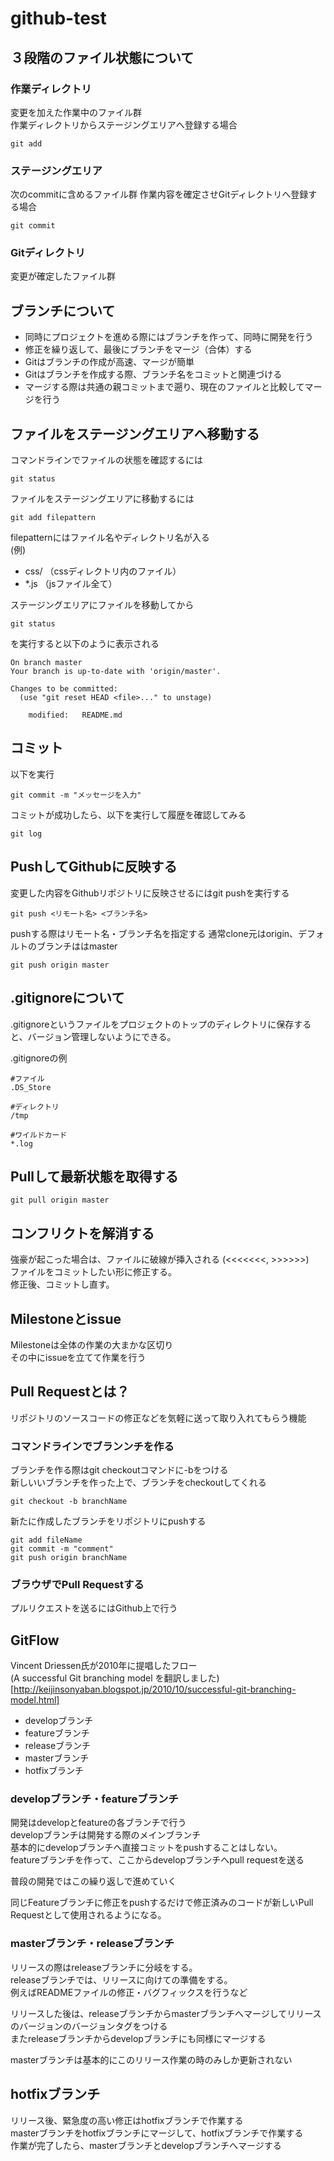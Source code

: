# github-test

## ３段階のファイル状態について
### 作業ディレクトリ
変更を加えた作業中のファイル群  
作業ディレクトリからステージングエリアへ登録する場合  
```
git add
```

### ステージングエリア
次のcommitに含めるファイル群
作業内容を確定させGitディレクトリへ登録する場合  
```
git commit
```

### Gitディレクトリ
変更が確定したファイル群

## ブランチについて
* 同時にプロジェクトを進める際にはブランチを作って、同時に開発を行う  
* 修正を繰り返して、最後にブランチをマージ（合体）する  
* Gitはブランチの作成が高速、マージが簡単  
* Gitはブランチを作成する際、ブランチ名をコミットと関連づける
* マージする際は共通の親コミットまで遡り、現在のファイルと比較してマージを行う


## ファイルをステージングエリアへ移動する
コマンドラインでファイルの状態を確認するには
```
git status
```

ファイルをステージングエリアに移動するには
```
git add filepattern
```

filepatternにはファイル名やディレクトリ名が入る  
(例)

* css/ （cssディレクトリ内のファイル）  
* *.js （jsファイル全て）

ステージングエリアにファイルを移動してから
```
git status
```
を実行すると以下のように表示される

```
On branch master
Your branch is up-to-date with 'origin/master'.

Changes to be committed:
  (use "git reset HEAD <file>..." to unstage)

	modified:   README.md
```

## コミット
以下を実行
```
git commit -m "メッセージを入力"
```

コミットが成功したら、以下を実行して履歴を確認してみる
```
git log
```

## PushしてGithubに反映する
変更した内容をGithubリポジトリに反映させるにはgit pushを実行する
```
git push <リモート名> <ブランチ名>
```

pushする際はリモート名・ブランチ名を指定する
通常clone元はorigin、デフォルトのブランチははmaster
```
git push origin master
```

## .gitignoreについて
.gitignoreというファイルをプロジェクトのトップのディレクトリに保存すると、バージョン管理しないようにできる。  

.gitignoreの例
```
#ファイル
.DS_Store

#ディレクトリ
/tmp

#ワイルドカード
*.log
```

## Pullして最新状態を取得する
```
git pull origin master
```

## コンフリクトを解消する
強豪が起こった場合は、ファイルに破線が挿入される (<<<<<<<, >>>>>>)  
ファイルをコミットしたい形に修正する。  
修正後、コミットし直す。

## Milestoneとissue
Milestoneは全体の作業の大まかな区切り  
その中にissueを立てて作業を行う


## Pull Requestとは？
リポジトリのソースコードの修正などを気軽に送って取り入れてもらう機能  

### コマンドラインでブランンチを作る
ブランチを作る際はgit checkoutコマンドに-bをつける  
新しいいブランチを作った上で、ブランチをcheckoutしてくれる
```
git checkout -b branchName
```

新たに作成したブランチをリポジトリにpushする
```
git add fileName
git commit -m "comment"
git push origin branchName
```

### ブラウザでPull Requestする
プルリクエストを送るにはGithub上で行う

## GitFlow
Vincent Driessen氏が2010年に提唱したフロー  
(A successful Git branching model を翻訳しました)[http://keijinsonyaban.blogspot.jp/2010/10/successful-git-branching-model.html]

* developブランチ
* featureブランチ
* releaseブランチ
* masterブランチ
* hotfixブランチ

### developブランチ・featureブランチ  
開発はdevelopとfeatureの各ブランチで行う  
developブランチは開発する際のメインブランチ  
基本的にdevelopブランチへ直接コミットをpushすることはしない。  
featureブランチを作って、ここからdevelopブランチへpull requestを送る  

普段の開発ではこの繰り返しで進めていく

同じFeatureブランチに修正をpushするだけで修正済みのコードが新しいPull Requestとして使用されるようになる。

### masterブランチ・releaseブランチ
リリースの際はreleaseブランチに分岐をする。  
releaseブランチでは、リリースに向けての準備をする。  
例えばREADMEファイルの修正・バグフィックスを行うなど

リリースした後は、releaseブランチからmasterブランチへマージしてリリースのバージョンのバージョンタグをつける  
またreleaseブランチからdevelopブランチにも同様にマージする  

masterブランチは基本的にこのリリース作業の時のみしか更新されない

## hotfixブランチ
リリース後、緊急度の高い修正はhotfixブランチで作業する  
masterブランチをhotfixブランチにマージして、hotfixブランチで作業する  
作業が完了したら、masterブランチとdevelopブランチへマージする
